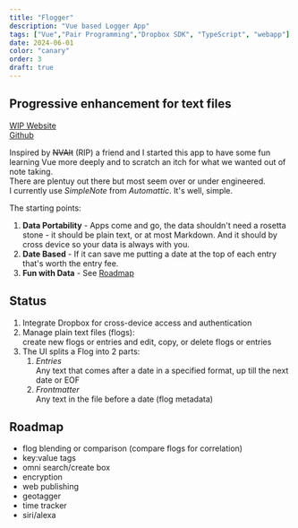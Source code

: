 ```yaml
---
title: "Flogger"
description: "Vue based Logger App"
tags: ["Vue","Pair Programming","Dropbox SDK", "TypeScript", "webapp"]
date: 2024-06-01
color: "canary"
order: 3
draft: true
---
```


## Progressive enhancement for text files

[WIP Website](https://flogger.vercel.app)   
[Github](https://github.com/alvarix/FLogger)

Inspired by ~~NVAlt~~ (RIP) a friend and I started this app to have some fun learning Vue more deeply and to scratch an itch for what we wanted out of note taking.  
There are plentuy out there but most seem over or under engineered.  
I currently use *SimpleNote* from *Automattic*. 
It's well, simple. 

The starting points:
1. **Data Portability** - Apps come and go, the data shouldn't need a rosetta stone - it should be plain text, or at most Markdown. And it should by cross device so your data is always with you.
2. **Date Based** - If it can save me putting a date at the top of each entry that's worth the entry fee.
3. **Fun with Data** - See [Roadmap](#roadmap)


## Status

1. Integrate Dropbox for cross-device access and authentication
2. Manage plain text files (flogs):  
create new flogs or entries and edit, copy, or delete flogs or entries
3. The UI splits a Flog into 2 parts:
    1. *Entries*  
  Any text that comes after a date in a specified format, up till the next date or EOF
    2. *Frontmatter*  
  Any text in the file before a date (flog metadata)

## Roadmap
- flog blending or comparison (compare flogs for correlation)
- key:value tags
- omni search/create box
- encryption
- web publishing
- geotagger
- time tracker
- siri/alexa


